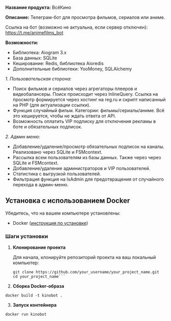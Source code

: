 **Название продукта:** ВсёКино

**Описание:** Телеграм-бот для просмотра фильмов, сериалов или аниме.

Ссылка на бот (возможно не актуальна, если сервер отключен): https://t.me/animefilms_bot

**Возможности:**

- Библиотека: Aiogram 3.x
- База данных: SQLite
- Кеширование: Redis, библиотека Aioredis
- Дополнительные библиотеки: YooMoney, SQLAlchemy


_1. Пользовательская сторона:_

- Поиск фильмов и сериалов через агрегаторы плееров и видеобалансеры. Поиск происходит через InlineQuery. Ссылка на просмотр формируется через хостинг на reg.ru и скрипт написанный на PHP (для актуализации ссылки).
- Функция случайный фильм. Категории: фильмы/сериалы/аниме. Всё это кешируется, чтобы не ждать ответа от API.
- Возможность оплатить VIP подписку для отключения рекламы в боте и обязательных подписок.

_2. Админ меню:_

- Добавление/удаление/просмотр обязательных подписок на каналы. Реализовано через SQLite и FSMcontext.
- Рассылка всем пользователям из базы данных. Также через через SQLite и FSMcontext.
- Добавление/удаление администраторов и VIP пользователей.
- Статистика с выгрузкой пользователей.
- Фильтрация функция на IsAdmin для предотвращения от случайного перехода в админ-меню.

## Установка с использованием Docker

Убедитесь, что на вашем компьютере установлены:

- Docker ([инструкция по установке](https://docs.docker.com/get-docker/))

### Шаги установки

1. **Клонирование проекта**

   Для начала, клонируйте репозиторий проекта на ваш локальный компьютер:

   ```
   git clone https://github.com/your_username/your_project_name.git
   cd your_project_name```

2. **Сборка Docker-образа**

```
docker build -t kinobot .
```

3. **Запуск контейнера**

```
docker run kinobot
```
